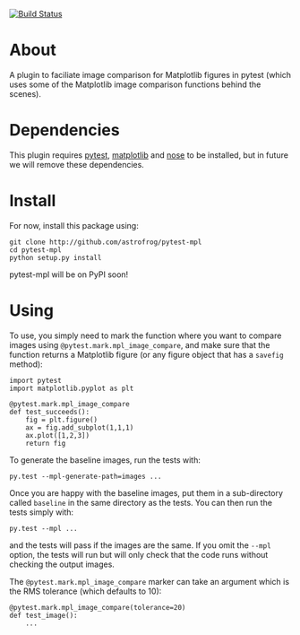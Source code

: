 [![Build Status](https://travis-ci.org/astrofrog/pytest-mpl.svg?branch=master)](https://travis-ci.org/astrofrog/pytest-mpl) 

About
=====

A plugin to faciliate image comparison for Matplotlib figures in pytest (which
uses some of the Matplotlib image comparison functions behind the scenes).

Dependencies
============

This plugin requires [pytest](http://pytest.org), [matplotlib](http://www.matplotlib.org) and
[nose](http://nose.readthedocs.org/) to be installed, but in future we will
remove these dependencies.

Install
=======

For now, install this package using:

    git clone http://github.com/astrofrog/pytest-mpl
    cd pytest-mpl
    python setup.py install
    
pytest-mpl will be on PyPI soon!    

Using
=====

To use, you simply need to mark the function where you want to compare images
using ``@pytest.mark.mpl_image_compare``, and make sure that the function
returns a Matplotlib figure (or any figure object that has a ``savefig``
method):


    import pytest
    import matplotlib.pyplot as plt

    @pytest.mark.mpl_image_compare
    def test_succeeds():
        fig = plt.figure()
        ax = fig.add_subplot(1,1,1)
        ax.plot([1,2,3])
        return fig
        
To generate the baseline images, run the tests with:

    py.test --mpl-generate-path=images ...
    
Once you are happy with the baseline images, put them in a sub-directory called
``baseline`` in the same directory as the tests. You can then run the tests
simply with:

    py.test --mpl ...
    
and the tests will pass if the images are the same. If you omit the ``--mpl``
option, the tests will run but will only check that the code runs without
checking the output images.

The ``@pytest.mark.mpl_image_compare`` marker can take an argument which is the
RMS tolerance (which defaults to 10):

    @pytest.mark.mpl_image_compare(tolerance=20)
    def test_image():
        ...
        
